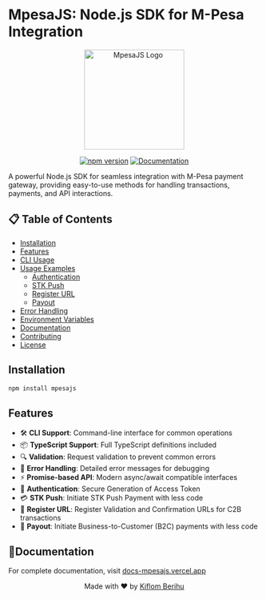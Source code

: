 # MpesaJS: Node.js SDK for M-Pesa Integration

<p align="center">
  <img src="https://www.brandtimes.com.ng/wp-content/uploads/2024/03/M-PESA_Vector_Logo-01-1.png" alt="MpesaJS Logo" width="200" height="auto">
</p>

<p align="center">
  <a href="https://www.npmjs.com/package/mpesajs"><img src="https://img.shields.io/npm/v/mpesajs.svg" alt="npm version"></a>
  <a href="https://docs-mpesajs.vercel.app"><img src="https://img.shields.io/badge/docs-available-brightgreen.svg" alt="Documentation"></a>
</p>

A powerful Node.js SDK for seamless integration with M-Pesa payment gateway, providing easy-to-use methods for handling transactions, payments, and API interactions.

## 📋 Table of Contents

- [Installation](#installation)
- [Features](#features)
- [CLI Usage](#cli-usage)
- [Usage Examples](#usage-examples)
  - [Authentication](#authentication)
  - [STK Push](#stk-push)
  - [Register URL](#register-url)
  - [Payout](#payout)
- [Error Handling](#error-handling)
- [Environment Variables](#environment-variables)
- [Documentation](#📖documentation)
- [Contributing](#contributing)
- [License](#license)

## Installation

```bash 
npm install mpesajs
```

## Features

- 🛠️ **CLI Support**: Command-line interface for common operations
- 📦 **TypeScript Support**: Full TypeScript definitions included
- 🔍 **Validation**: Request validation to prevent common errors
- 🐞 **Error Handling**: Detailed error messages for debugging
- ⚡ **Promise-based API**: Modern async/await compatible interfaces
- 🔐 **Authentication**: Secure Generation of Access Token 
- 💳 **STK Push**: Initiate STK Push Payment with less code
- 🔄 **Register URL**: Register Validation and Confirmation URLs for C2B transactions   
- 💸 **Payout**: Initiate Business-to-Customer (B2C) payments with less code

 ## 📖Documentation

For complete documentation, visit [docs-mpesajs.vercel.app](https://docs-mpesajs.vercel.app)

<p align="center">
  Made with ❤️ by <a href="https://github.com/kiflomm">Kiflom Berihu</a>
</p> 
